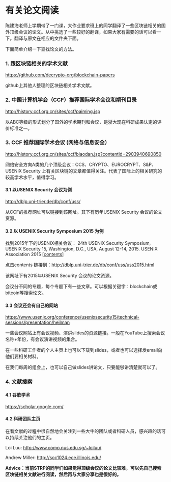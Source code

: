 # 有关论文阅读

陈建海老师上学期带了一门课，大作业要求班上的同学翻译了一些区块链相关的国外顶级会议的论文。从中挑选了一些较好的翻译，如果大家有需要的话可以看一下。翻译与原文在相应的文件夹下面。

下面简单介绍一下查找论文的方法。

### 1. 跟区块链相关的学术文献

https://github.com/decrypto-org/blockchain-papers

github上其他人整理的区块链相关学术文献。

### 2. 中国计算机学会（CCF）推荐国际学术会议和期刊目录

http://history.ccf.org.cn/sites/ccf/paiming.jsp

以ABC等级的形式划分了国外的学术期刊和会议，是浙大现在科研成果认定的评价标准之一。

### 3. CCF 推荐国际学术会议 (网络与信息安全）

http://history.ccf.org.cn/sites/ccf/biaodan.jsp?contentId=2903940690850

网络安全方向A类的几个顶级会议：CCS、CRYPTO、EUROCRYPT、S&P、USENIX Security 上有关区块链的文章都值得关注。代表了国际上的相关研究的较高学术水平，值得学习。

#### 3.1 以USENIX Security 会议为例

http://dblp.uni-trier.de/db/conf/uss/ 

从CCF的推荐网址可以链接到该网址。其下有历年USENIX Security 会议的论文资源。

#### 3.2 以  USENIX Security Symposium 2015 为例

找到2015年下的USENIX相关会议： 24th USENIX Security Symposium, USENIX Security 15, Washington, D.C., USA, August 12-14, 2015. USENIX Association 2015 [[contents\]](http://dblp.uni-trier.de/db/conf/uss/uss2015.html)

点击contents 链接到：http://dblp.uni-trier.de/db/conf/uss/uss2015.html

该网址下有2015年USENIX Security 会议的论文资源。

会议分不同的专题，每个专题下有一些文章。可以根据关键字：blockchain或bitcoin等搜索论文。

#### 3.3 会议还会有自己的网站

https://www.usenix.org/conference/usenixsecurity15/technical-sessions/presentation/heilman

一些会议网站上有会议视频、演讲slides的资源链接。一般在YouTube上搜索会议名称+年份，有会议演讲视频的集合。

在一些科研工作者的个人主页上也可以下载到slides，或者也可以选择发email向他们要相关材料。

在我们每周的组会上，也可以自己做slides讲论文，只要能够讲清楚就可以了。

### 4. 文献搜索

#### 4.1 谷歌学术

https://scholar.google.com/

#### 4.2 科研团队主页

在看文献的过程中很自然地会关注到一些大牛的团队或者科研人员，感兴趣的话可以持续关注他们的主页。

Loi Luu:  http://www.comp.nus.edu.sg/~loiluu/

Andrew Miller:  http://soc1024.ece.illinois.edu/

**Advice：当前STRP的同学们如果觉得顶级会议的论文比较难，可以先自己搜索区块链相关文献进行阅读，然后再与大家分享也是很好的。**







